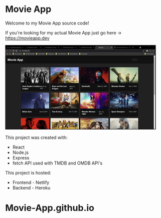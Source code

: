 # Movie App

Welcome to my Movie App source code!

If you're looking for my actual Movie App just go here -> https://movieapp.dev

![Project Screenshot](/src/assets/movieapp.gif)

This project was created with:
* React
* Node.js
* Express
* fetch API used with TMDB and OMDB API's


This project is hosted:
* Frontend - Netlify
* Backend - Heroku
# Movie-App.github.io
